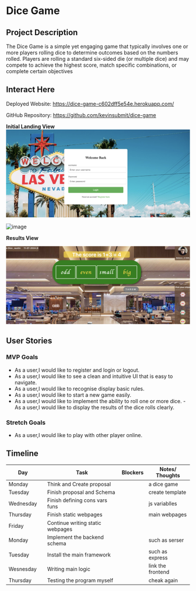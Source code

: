 # Dice Game

## Project Description 

The Dice Game is a simple yet engaging game that typically involves one or more players rolling dice to determine outcomes based on the numbers rolled. Players are rolling a standard six-sided die (or multiple dice) and may compete to achieve the highest score, match specific combinations, or complete certain objectives


## Interact Here
Deployed Website: https://dice-game-c602dff5e54e.herokuapp.com/

GitHub Repository: https://github.com/kevinsubmit/dice-game


**Initial Landing View**
![image](https://github.com/kevinsubmit/dice-game/blob/main/public/images/login.png)

![image](https://github.com/kevinsubmit/dice-game/blob/main/public/images/newone.png)

**Results View**

![image](https://github.com/kevinsubmit/dice-game/blob/main/public/images/newtwo.png)

## User Stories

### MVP Goals
- As a user,I would like to register and login or logout.
- As a user,I would like to see a clean and intuitive UI that is easy to navigate.
- As a user,I would like to recognise display basic rules.
- As a user,I would like to start a new game easily.
- As a user,I would like to implement the ability to roll one or more dice.
-As a user,I would like to display the results of the dice rolls clearly.

### Stretch Goals

- As a user,I would like to play with other player online.

## Timeline

| Day        |   | Task                               | Blockers | Notes/ Thoughts |
|------------|---|------------------------------------|----------|-----------------|
| Monday     |   | Think and Create proposal          |          |a dice game      |
| Tuesday    |   | Finish proposal and Schema         |          |create template  |
| Wednesday  |   | Finish defining cons vars funs     |          |js variablles    |
| Thursday   |   | Finish static webpages             |          |main  webpages   |
| Friday     |   | Continue writing  static webpages  |          |                 |
| Monday     |   | Implement the backend schema       |          |such as serser   |
| Tuesday    |   | Install the main framework         |          |such as express  |
| Wesnesday  |   | Writing main logic                 |          |link the frontend|
| Thursday   |   | Testing the program myself         |          |cheak again      |
  

 

 
 
 
 
 





